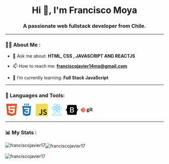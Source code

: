 <div id="header" align="center">
    <h1 align="center">Hi 👋, I'm Francisco Moya</h1>
    <h3 align="center">A passionate web fullstack developer from Chile.</h3>
</div>

---

### 👨‍💻 About Me :
- 💬 Ask me about: **HTML, CSS , JAVASCRIPT AND REACTJS**
 
- 📫 How to reach me: **franciscojavier14ms@gmail.com**

- 🌱 I’m currently learning: **Full Stack JavaScript**

---

<div align="left">
    <h3>🔨 Languages and Tools:</h3>
    <div>
        <img src="https://github.com/devicons/devicon/blob/master/icons/html5/html5-original.svg" title="HTML5" alt="HTML" width="40" height="40"/>&nbsp;
        <img src="https://github.com/devicons/devicon/blob/master/icons/css3/css3-plain-wordmark.svg"  title="CSS3" alt="CSS" width="40" height="40"/>&nbsp;
        <img src="https://github.com/devicons/devicon/blob/master/icons/javascript/javascript-original.svg" title="JavaScript" alt="JavaScript" width="40" height="40"/>&nbsp;
        <img src="https://github.com/devicons/devicon/blob/master/icons/react/react-original-wordmark.svg" title="React" alt="React" width="40" height="40"/>&nbsp;
        <img src="https://github.com/devicons/devicon/blob/master/icons/bootstrap/bootstrap-plain.svg" title="Bootstrap" alt="Bootstrap" width="40" height="40"/>&nbsp;
        <img src="https://github.com/devicons/devicon/blob/master/icons/git/git-original-wordmark.svg" title="Git" **alt="Git" width="40" height="40"/>
      </div>
</div>

---

### 📊 My Stats :
<p><img align="left" src="https://github-readme-stats.vercel.app/api/top-langs?username=franciscojavier17&show_icons=true&locale=en&layout=compact" alt="franciscojavier17" /> </p>

<p> <img align="center" src="https://github-readme-stats.vercel.app/api?username=franciscojavier17&show_icons=true&locale=en" alt="franciscojavier17" /> </p>

<p><img align="center" src="https://github-readme-streak-stats.herokuapp.com/?user=franciscojavier17&" alt="franciscojavier17" /></p>
